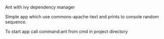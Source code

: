 Ant with ivy dependency manager

Simple app which use commons-apache-text and prints to console random sequence.

To start app call command:ant from cmd in project directory